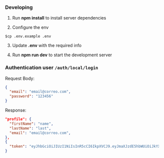 ### Developing

1. Run **npm install** to install server dependencies

2. Configure the env

```shell
$cp .env.example .env
```

3. Update **.env** with the required info

4. Run **npm run dev** to start the development server

### Authentication user `/auth/local/login`

Request Body:

```json
{
  "email": "email@correo.com",
  "password": "123456"
}
```

Response:

```json
"profile": {
  "firstName": "name",
  "lastName": "last",
  "email": "email@correo.com",
},
{
  "token": "eyJhbGciOiJIUzI1NiIsInR5cCI6IkpXVCJ9.eyJmaXJzdE5hbWUiOiJkYXZpZCIsImxhc3ROYW1lIjoibHluY2giLCJlbWFpbCI6ImRhdmlkbHlAZ21haWwuY29tIiwiaWF0IjoxNjc0OTY4MDM5fQ.Lltgw2tDefgNxwFbmglRzYNUHcSUjz2jmesizwqypMg"
}
```
